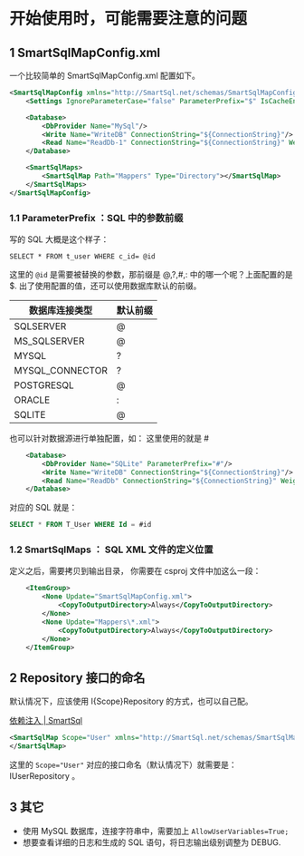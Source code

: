 # 开始使用时，可能需要注意的问题

## 1 SmartSqlMapConfig.xml

一个比较简单的 SmartSqlMapConfig.xml 配置如下。

``` xml
<SmartSqlMapConfig xmlns="http://SmartSql.net/schemas/SmartSqlMapConfig.xsd">
    <Settings IgnoreParameterCase="false" ParameterPrefix="$" IsCacheEnabled="true" EnablePropertyChangedTrack="true"/>

    <Database>
        <DbProvider Name="MySql"/>
        <Write Name="WriteDB" ConnectionString="${ConnectionString}"/>
        <Read Name="ReadDb-1" ConnectionString="${ConnectionString}" Weight="100"/>
    </Database>

    <SmartSqlMaps>
        <SmartSqlMap Path="Mappers" Type="Directory"></SmartSqlMap>
    </SmartSqlMaps>
</SmartSqlMapConfig>
```

### 1.1 ParameterPrefix ：SQL 中的参数前缀

写的 SQL 大概是这个样子：  

`SELECT * FROM t_user WHERE c_id= @id`

这里的 `@id` 是需要被替换的参数，那前缀是 @,?,#,: 中的哪一个呢？上面配置的是 $.
出了使用配置的值，还可以使用数据库默认的前缀。

| 数据库连接类型  | 默认前缀 |
|-----------------|----------|
| SQLSERVER       | @        |
| MS_SQLSERVER    | @        |
| MYSQL           | ?        |
| MYSQL_CONNECTOR | ?        |
| POSTGRESQL      | @        |
| ORACLE          | :        |
| SQLITE          | @        |

也可以针对数据源进行单独配置，如：
这里使用的就是 #

``` xml
    <Database>
        <DbProvider Name="SQLite" ParameterPrefix="#"/>
        <Write Name="WriteDB" ConnectionString="${ConnectionString}"/>
        <Read Name="ReadDb" ConnectionString="${ConnectionString}" Weight="100"/>
    </Database>
```

对应的 SQL 就是：

``` sql
SELECT * FROM T_User WHERE Id = #id
```

### 1.2 SmartSqlMaps ： SQL XML 文件的定义位置

定义之后，需要拷贝到输出目录，
你需要在 csproj 文件中加这么一段：

``` xml
    <ItemGroup>
        <None Update="SmartSqlMapConfig.xml">
            <CopyToOutputDirectory>Always</CopyToOutputDirectory>
        </None>
        <None Update="Mappers\*.xml">
            <CopyToOutputDirectory>Always</CopyToOutputDirectory>
        </None>
    </ItemGroup>
```

## 2 Repository 接口的命名

默认情况下，应该使用 I{Scope}Repository 的方式，也可以自己配。

[依赖注入 | SmartSql](https://smartsql.net/guide/di.html#%E6%B3%A8%E5%85%A5%E5%8A%A8%E6%80%81%E4%BB%93%E5%82%A8 )

``` xml
<SmartSqlMap Scope="User" xmlns="http://SmartSql.net/schemas/SmartSqlMap.xsd">
</SmartSqlMap>
```

这里的 `Scope="User"` 对应的接口命名（默认情况下）就需要是：IUserRepository 。

## 3 其它

* 使用 MySQL 数据库，连接字符串中，需要加上 `AllowUserVariables=True;`
* 想要查看详细的日志和生成的 SQL 语句，将日志输出级别调整为 DEBUG.
